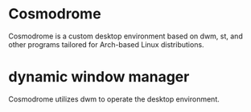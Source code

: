 # Cosmodrome

Cosmodrome is a custom desktop environment based on dwm, st, and other programs tailored for Arch-based Linux distributions.

# dynamic window manager

Cosmodrome utilizes dwm to operate the desktop environment.
